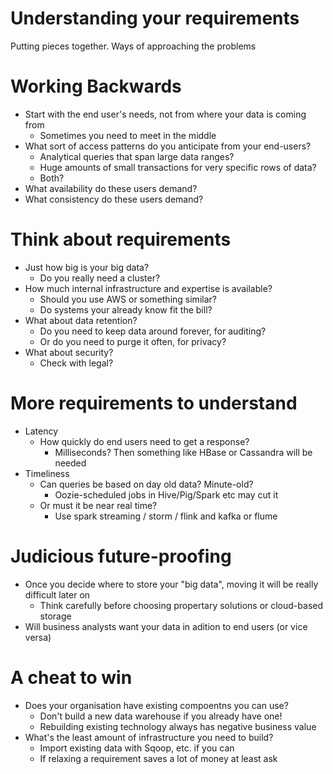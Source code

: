 # Understanding your requirements

Putting pieces together. Ways of approaching the problems

# Working Backwards

* Start with the end user's needs, not from where your data is coming from
    - Sometimes you need to meet in the middle
* What sort of access patterns do you anticipate from your end-users?
    - Analytical queries that span large data ranges?
    - Huge amounts of small transactions for very specific rows of data?
    - Both?
* What availability do these users demand?
* What consistency do these users demand?


# Think about requirements

* Just how big is your big data?
    - Do you really need a cluster?
* How much internal infrastructure and expertise is available?
    - Should you use AWS or something similar?
    - Do systems your already know fit the bill?
* What about data retention?
    - Do you need to keep data around forever, for auditing?
    - Or do you need to purge it often, for privacy?
* What about security?
    - Check with legal?

# More requirements to understand

* Latency
    - How quickly do end users need to get a response?
        + Milliseconds? Then something like HBase or Cassandra will be needed
* Timeliness
    - Can queries be based on day old data? Minute-old?
        + Oozie-scheduled jobs in Hive/Pig/Spark etc may cut it
    - Or must it be near real time?
        + Use spark streaming / storm / flink and kafka or flume


# Judicious future-proofing

* Once you decide where to store your "big data", moving it will be really difficult later on
    - Think carefully before choosing propertary solutions or cloud-based storage
* Will business analysts want your data in adition to end users (or vice versa)

# A cheat to win

* Does your organisation have existing compoentns you can use?
    - Don't build a new data warehouse if you already have one!
    - Rebuilding existing technology always has negative business value
* What's the least amount of infrastructure you need to build?
    - Import existing data with Sqoop, etc. if you can
    - If relaxing a requirement saves a lot of money at least ask


